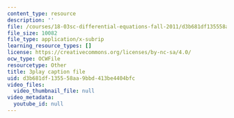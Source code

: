 ```yaml
---
content_type: resource
description: ''
file: /courses/18-03sc-differential-equations-fall-2011/d3b681df135558aa9bbd413be4404bfc_4gJLEYc3p5w.vtt
file_size: 10082
file_type: application/x-subrip
learning_resource_types: []
license: https://creativecommons.org/licenses/by-nc-sa/4.0/
ocw_type: OCWFile
resourcetype: Other
title: 3play caption file
uid: d3b681df-1355-58aa-9bbd-413be4404bfc
video_files:
  video_thumbnail_file: null
video_metadata:
  youtube_id: null
---
```

